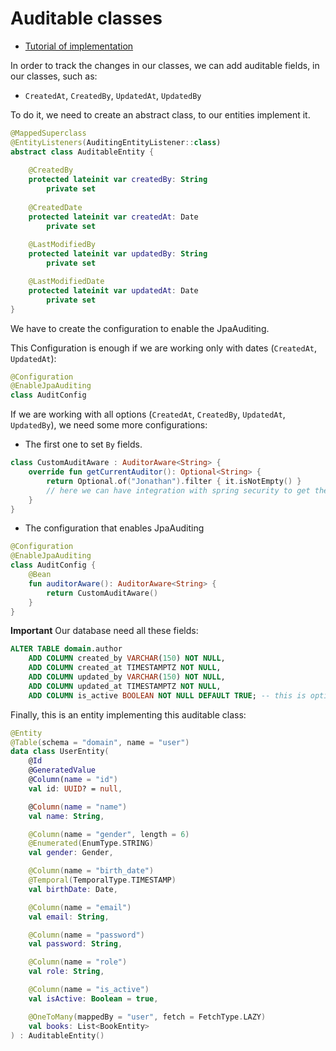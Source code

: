 # Auditable classes

* [Tutorial of implementation](https://www.kindsonthegenius.com/auditing-in-spring-bootstep-by-step-tutorial/)

In order to track the changes in our classes, we can add auditable fields, in our classes, such as:

- `CreatedAt`, `CreatedBy`, `UpdatedAt`, `UpdatedBy`

To do it, we need to create an abstract class, to our entities implement it.

```kotlin
@MappedSuperclass
@EntityListeners(AuditingEntityListener::class)
abstract class AuditableEntity {
    
    @CreatedBy
    protected lateinit var createdBy: String
        private set
    
    @CreatedDate
    protected lateinit var createdAt: Date
        private set
    
    @LastModifiedBy
    protected lateinit var updatedBy: String
        private set

    @LastModifiedDate
    protected lateinit var updatedAt: Date
        private set
}
```
We have to create the configuration to enable the JpaAuditing.

This Configuration is enough if we are working only with dates (`CreatedAt`, `UpdatedAt`):

```kotlin
@Configuration
@EnableJpaAuditing
class AuditConfig
```

If we are working with all options (`CreatedAt`, `CreatedBy`, `UpdatedAt`, `UpdatedBy`), we need some more configurations:

- The first one to set `By` fields.
```kotlin
class CustomAuditAware : AuditorAware<String> {
    override fun getCurrentAuditor(): Optional<String> {
        return Optional.of("Jonathan").filter { it.isNotEmpty() }
        // here we can have integration with spring security to get the connected user
    }
}
```

- The configuration that enables JpaAuditing
```kotlin
@Configuration
@EnableJpaAuditing
class AuditConfig {
    @Bean
    fun auditorAware(): AuditorAware<String> {
        return CustomAuditAware()
    }
}
```

**Important**
Our database need all these fields:

```sql
ALTER TABLE domain.author
    ADD COLUMN created_by VARCHAR(150) NOT NULL,
    ADD COLUMN created_at TIMESTAMPTZ NOT NULL,
    ADD COLUMN updated_by VARCHAR(150) NOT NULL,
    ADD COLUMN updated_at TIMESTAMPTZ NOT NULL,
    ADD COLUMN is_active BOOLEAN NOT NULL DEFAULT TRUE; -- this is optional
```

Finally, this is an entity implementing this auditable class:

```kotlin
@Entity
@Table(schema = "domain", name = "user")
data class UserEntity(
    @Id
    @GeneratedValue
    @Column(name = "id")
    val id: UUID? = null,

    @Column(name = "name")
    val name: String,

    @Column(name = "gender", length = 6)
    @Enumerated(EnumType.STRING)
    val gender: Gender,

    @Column(name = "birth_date")
    @Temporal(TemporalType.TIMESTAMP)
    val birthDate: Date,

    @Column(name = "email")
    val email: String,

    @Column(name = "password")
    val password: String,

    @Column(name = "role")
    val role: String,

    @Column(name = "is_active")
    val isActive: Boolean = true,

    @OneToMany(mappedBy = "user", fetch = FetchType.LAZY)
    val books: List<BookEntity>
) : AuditableEntity()

```
